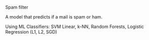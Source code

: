 
Spam filter

A model that predicts if a mail is spam or ham.

Using ML Classifiers:
SVM Linear,
k-NN,
Random Forests,
Logistic Regression (L1, L2, SGD)
